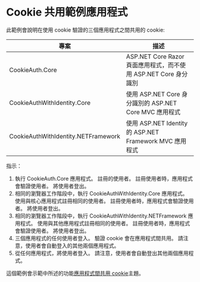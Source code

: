 # <a name="cookie-sharing-sample-app"></a>Cookie 共用範例應用程式

此範例會說明在使用 cookie 驗證的三個應用程式之間共用的 cookie:

| 專案                             | 描述 |
| ----------------------------------- | ----------- |
| CookieAuth.Core                     | ASP.NET Core Razor 頁面應用程式，而不使用 ASP.NET Core 身分識別 |
| CookieAuthWithIdentity.Core         | 使用 ASP.NET Core 身分識別的 ASP.NET Core MVC 應用程式 |
| CookieAuthWithIdentity.NETFramework | 使用 ASP.NET Identity 的 ASP.NET Framework MVC 應用程式 |

指示：

1. 執行 CookieAuth.Core 應用程式。 註冊的使用者。 註冊使用者時，應用程式會驗證使用者。 將使用者登出。
1. 相同的瀏覽器工作階段中，執行 CookieAuthWithIdentity.Core 應用程式。 使用與核心應用程式註冊相同的使用者。 註冊使用者時，應用程式會驗證使用者。 將使用者登出。
1. 相同的瀏覽器工作階段中，執行 CookieAuthWithIdentity.NETFramework 應用程式。 使用與其他應用程式註冊相同的使用者。 註冊使用者時，應用程式會驗證使用者。 將使用者登出。
1. 三個應用程式的任何使用者登入。 驗證 cookie 會在應用程式間共用。 請注意，使用者會自動登入的其他兩個應用程式。
1. 從任何應用程式，將使用者登入。 請注意，使用者會自動登出其他兩個應用程式。

這個範例會示範中所述的功能[應用程式間共用 cookie](https://docs.microsoft.com/aspnet/core/security/cookie-sharing)主題。
